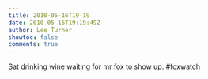```yaml
---
title: 2010-05-16T19-19
date: 2010-05-16T19:19:49Z
author: Lee Turner
showtoc: false
comments: true
---
```


Sat drinking wine waiting for mr fox to show up. #foxwatch

